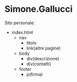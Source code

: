 # Simone.Gallucci
Sito personale.

- index.html
    - nav
        - titolo
        - link(altre pagine)
    - body
        - div(descrizione)
        - div(contatti)
    - footer
        - p(firma)
